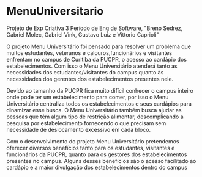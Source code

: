 # MenuUniversitario
Projeto de Exp Criativa 3 Período de Eng de Software, "Breno Sedrez, Gabriel Molec, Gabriel Vink, Gustavo Luiz e Vittorio Caprioli"

O projeto Menu Universitário foi pensado para resolver um problema que muitos estudantes, 
veteranos e calouros,funcionários e visitantes enfrentam no campus de Curitiba da PUCPR,
o acesso ao cardápio dos estabelecimentos. Com isso o Menu Universitário atenderá tanto as 
necessidades dos estudantes/visitantes do campus quanto às necessidades dos gerentes dos 
estabelecimentos presentes nele.

Devido ao tamanho da PUCPR fica muito difícil conhecer o campus inteiro onde pode ter um 
estabelecimento para comer, por isso o Menu Universitário centraliza todos os estabelecimentos e 
seus cardápios para dinamizar esse busca. O Menu Universitário também busca ajudar as pessoas 
que têm algum tipo de restrição alimentar, descomplicando a pesquisa por estabelecimento 
fornecendo o que precisam sem necessidade de deslocamento excessivo em cada bloco. 

Com o desenvolvimento do projeto Menu Universitário pretendemos oferecer diversos benefícios 
tanto para os estudantes, visitantes e funcionários da PUCPR, quanto para os gestores dos 
estabelecimentos presentes no campus. Alguns desses benefícios são o acesso facilitado ao 
cardápio e a maior divulgação dos estabelecimentos dentro do campus
